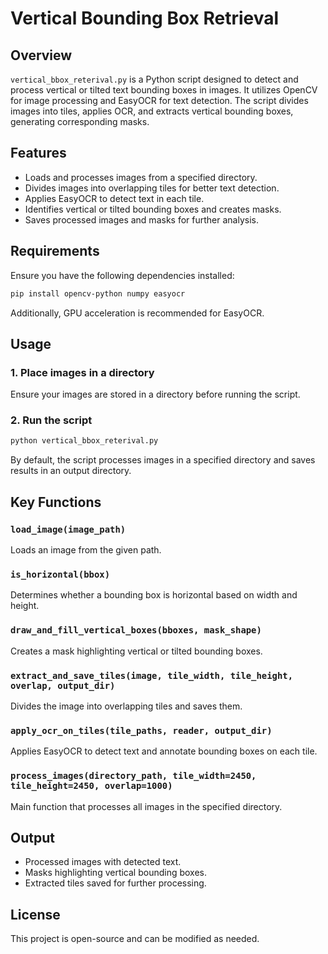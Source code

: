 # Vertical Bounding Box Retrieval

## Overview
`vertical_bbox_reterival.py` is a Python script designed to detect and process vertical or tilted text bounding boxes in images. It utilizes OpenCV for image processing and EasyOCR for text detection. The script divides images into tiles, applies OCR, and extracts vertical bounding boxes, generating corresponding masks.

## Features
- Loads and processes images from a specified directory.
- Divides images into overlapping tiles for better text detection.
- Applies EasyOCR to detect text in each tile.
- Identifies vertical or tilted bounding boxes and creates masks.
- Saves processed images and masks for further analysis.

## Requirements
Ensure you have the following dependencies installed:
```bash
pip install opencv-python numpy easyocr
```
Additionally, GPU acceleration is recommended for EasyOCR.

## Usage
### 1. Place images in a directory
Ensure your images are stored in a directory before running the script.

### 2. Run the script
```bash
python vertical_bbox_reterival.py
```
By default, the script processes images in a specified directory and saves results in an output directory.

## Key Functions
### `load_image(image_path)`
Loads an image from the given path.

### `is_horizontal(bbox)`
Determines whether a bounding box is horizontal based on width and height.

### `draw_and_fill_vertical_boxes(bboxes, mask_shape)`
Creates a mask highlighting vertical or tilted bounding boxes.

### `extract_and_save_tiles(image, tile_width, tile_height, overlap, output_dir)`
Divides the image into overlapping tiles and saves them.

### `apply_ocr_on_tiles(tile_paths, reader, output_dir)`
Applies EasyOCR to detect text and annotate bounding boxes on each tile.

### `process_images(directory_path, tile_width=2450, tile_height=2450, overlap=1000)`
Main function that processes all images in the specified directory.

## Output
- Processed images with detected text.
- Masks highlighting vertical bounding boxes.
- Extracted tiles saved for further processing.

## License
This project is open-source and can be modified as needed.


